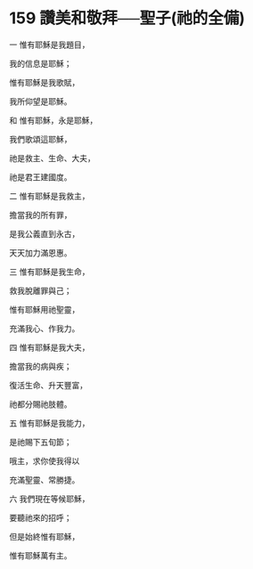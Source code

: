 # 159 讚美和敬拜──聖子(祂的全備)

一 惟有耶穌是我題目，

我的信息是耶穌；

惟有耶穌是我歌賦，

我所仰望是耶穌。

和 惟有耶穌，永是耶穌，

我們歌頌這耶穌，

祂是救主、生命、大夫，

祂是君王建國度。

二 惟有耶穌是我救主，

擔當我的所有罪，

是我公義直到永古，

天天加力滿恩惠。

三 惟有耶穌是我生命，

救我脫離罪與己；

惟有耶穌用祂聖靈，

充滿我心、作我力。

四 惟有耶穌是我大夫，

擔當我的病與疾；

復活生命、升天豐富，

祂都分賜祂肢體。

五 惟有耶穌是我能力，

是祂賜下五旬節；

哦主，求你使我得以

充滿聖靈、常勝捷。

六 我們現在等候耶穌，

要聽祂來的招呼；

但是始終惟有耶穌，

惟有耶穌萬有主。

